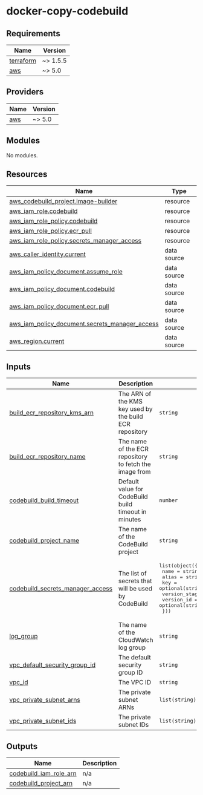 # docker-copy-codebuild

<!-- BEGIN_TF_DOCS -->
## Requirements

| Name | Version |
|------|---------|
| <a name="requirement_terraform"></a> [terraform](#requirement\_terraform) | ~> 1.5.5 |
| <a name="requirement_aws"></a> [aws](#requirement\_aws) | ~> 5.0 |

## Providers

| Name | Version |
|------|---------|
| <a name="provider_aws"></a> [aws](#provider\_aws) | ~> 5.0 |

## Modules

No modules.

## Resources

| Name | Type |
|------|------|
| [aws_codebuild_project.image-builder](https://registry.terraform.io/providers/hashicorp/aws/latest/docs/resources/codebuild_project) | resource |
| [aws_iam_role.codebuild](https://registry.terraform.io/providers/hashicorp/aws/latest/docs/resources/iam_role) | resource |
| [aws_iam_role_policy.codebuild](https://registry.terraform.io/providers/hashicorp/aws/latest/docs/resources/iam_role_policy) | resource |
| [aws_iam_role_policy.ecr_pull](https://registry.terraform.io/providers/hashicorp/aws/latest/docs/resources/iam_role_policy) | resource |
| [aws_iam_role_policy.secrets_manager_access](https://registry.terraform.io/providers/hashicorp/aws/latest/docs/resources/iam_role_policy) | resource |
| [aws_caller_identity.current](https://registry.terraform.io/providers/hashicorp/aws/latest/docs/data-sources/caller_identity) | data source |
| [aws_iam_policy_document.assume_role](https://registry.terraform.io/providers/hashicorp/aws/latest/docs/data-sources/iam_policy_document) | data source |
| [aws_iam_policy_document.codebuild](https://registry.terraform.io/providers/hashicorp/aws/latest/docs/data-sources/iam_policy_document) | data source |
| [aws_iam_policy_document.ecr_pull](https://registry.terraform.io/providers/hashicorp/aws/latest/docs/data-sources/iam_policy_document) | data source |
| [aws_iam_policy_document.secrets_manager_access](https://registry.terraform.io/providers/hashicorp/aws/latest/docs/data-sources/iam_policy_document) | data source |
| [aws_region.current](https://registry.terraform.io/providers/hashicorp/aws/latest/docs/data-sources/region) | data source |

## Inputs

| Name | Description | Type | Default | Required |
|------|-------------|------|---------|:--------:|
| <a name="input_build_ecr_repository_kms_arn"></a> [build\_ecr\_repository\_kms\_arn](#input\_build\_ecr\_repository\_kms\_arn) | The ARN of the KMS key used by the build ECR repository | `string` | n/a | yes |
| <a name="input_build_ecr_repository_name"></a> [build\_ecr\_repository\_name](#input\_build\_ecr\_repository\_name) | The name of the ECR repository to fetch the image from | `string` | n/a | yes |
| <a name="input_codebuild_build_timeout"></a> [codebuild\_build\_timeout](#input\_codebuild\_build\_timeout) | Default value for CodeBuild build timeout in minutes | `number` | `45` | no |
| <a name="input_codebuild_project_name"></a> [codebuild\_project\_name](#input\_codebuild\_project\_name) | The name of the CodeBuild project | `string` | n/a | yes |
| <a name="input_codebuild_secrets_manager_access"></a> [codebuild\_secrets\_manager\_access](#input\_codebuild\_secrets\_manager\_access) | The list of secrets that will be used by CodeBuild | <pre>list(object({<br>    name          = string<br>    alias         = string<br>    key           = optional(string)<br>    version_stage = optional(string)<br>    version_id    = optional(string)<br>  }))</pre> | `[]` | no |
| <a name="input_log_group"></a> [log\_group](#input\_log\_group) | The name of the CloudWatch log group | `string` | n/a | yes |
| <a name="input_vpc_default_security_group_id"></a> [vpc\_default\_security\_group\_id](#input\_vpc\_default\_security\_group\_id) | The default security group ID | `string` | n/a | yes |
| <a name="input_vpc_id"></a> [vpc\_id](#input\_vpc\_id) | The VPC ID | `string` | n/a | yes |
| <a name="input_vpc_private_subnet_arns"></a> [vpc\_private\_subnet\_arns](#input\_vpc\_private\_subnet\_arns) | The private subnet ARNs | `list(string)` | n/a | yes |
| <a name="input_vpc_private_subnet_ids"></a> [vpc\_private\_subnet\_ids](#input\_vpc\_private\_subnet\_ids) | The private subnet IDs | `list(string)` | n/a | yes |

## Outputs

| Name | Description |
|------|-------------|
| <a name="output_codebuild_iam_role_arn"></a> [codebuild\_iam\_role\_arn](#output\_codebuild\_iam\_role\_arn) | n/a |
| <a name="output_codebuild_project_arn"></a> [codebuild\_project\_arn](#output\_codebuild\_project\_arn) | n/a |
<!-- END_TF_DOCS -->
